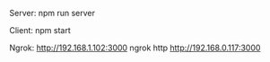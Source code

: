 Server:
npm run server

Client:
npm start

Ngrok: http://192.168.1.102:3000 
ngrok http http://192.168.0.117:3000

